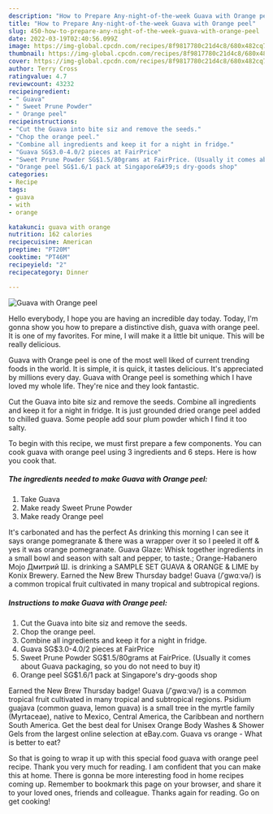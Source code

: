 ```yaml
---
description: "How to Prepare Any-night-of-the-week Guava with Orange peel"
title: "How to Prepare Any-night-of-the-week Guava with Orange peel"
slug: 450-how-to-prepare-any-night-of-the-week-guava-with-orange-peel
date: 2022-03-19T02:40:56.099Z
image: https://img-global.cpcdn.com/recipes/8f9817780c21d4c8/680x482cq70/guava-with-orange-peel-recipe-main-photo.jpg
thumbnail: https://img-global.cpcdn.com/recipes/8f9817780c21d4c8/680x482cq70/guava-with-orange-peel-recipe-main-photo.jpg
cover: https://img-global.cpcdn.com/recipes/8f9817780c21d4c8/680x482cq70/guava-with-orange-peel-recipe-main-photo.jpg
author: Terry Cross
ratingvalue: 4.7
reviewcount: 43232
recipeingredient:
- " Guava"
- " Sweet Prune Powder"
- " Orange peel"
recipeinstructions:
- "Cut the Guava into bite siz and remove the seeds."
- "Chop the orange peel."
- "Combine all ingredients and keep it for a night in fridge."
- "Guava SG$3.0-4.0/2 pieces at FairPrice"
- "Sweet Prune Powder SG$1.5/80grams at FairPrice. (Usually it comes about Guava packaging, so you do not need to buy it)"
- "Orange peel SG$1.6/1 pack at Singapore&#39;s dry-goods shop"
categories:
- Recipe
tags:
- guava
- with
- orange

katakunci: guava with orange 
nutrition: 162 calories
recipecuisine: American
preptime: "PT20M"
cooktime: "PT46M"
recipeyield: "2"
recipecategory: Dinner

---
```



![Guava with Orange peel](https://img-global.cpcdn.com/recipes/8f9817780c21d4c8/680x482cq70/guava-with-orange-peel-recipe-main-photo.jpg)

Hello everybody, I hope you are having an incredible day today. Today, I'm gonna show you how to prepare a distinctive dish, guava with orange peel. It is one of my favorites. For mine, I will make it a little bit unique. This will be really delicious.

Guava with Orange peel is one of the most well liked of current trending foods in the world. It is simple, it is quick, it tastes delicious. It's appreciated by millions every day. Guava with Orange peel is something which I have loved my whole life. They're nice and they look fantastic.

Cut the Guava into bite siz and remove the seeds. Combine all ingredients and keep it for a night in fridge. It is just grounded dried orange peel added to chilled guava. Some people add sour plum powder which I find it too salty.


To begin with this recipe, we must first prepare a few components. You can cook guava with orange peel using 3 ingredients and 6 steps. Here is how you cook that.

<!--inarticleads1-->

##### The ingredients needed to make Guava with Orange peel:

1. Take  Guava
1. Make ready  Sweet Prune Powder
1. Make ready  Orange peel


It&#39;s carbonated and has the perfect As drinking this morning I can see it says orange pomegranate &amp; there was a wrapper over it so I peeled it off &amp; yes it was orange pomegranate. Guava Glaze: Whisk together ingredients in a small bowl and season with salt and pepper, to taste.; Orange-Habanero Mojo Дмитрий Ш. is drinking a SAMPLE SET GUAVA &amp; ORANGE &amp; LIME by Konix Brewery. Earned the New Brew Thursday badge! Guava (/ˈɡwɑːvə/) is a common tropical fruit cultivated in many tropical and subtropical regions. 

<!--inarticleads2-->

##### Instructions to make Guava with Orange peel:

1. Cut the Guava into bite siz and remove the seeds.
1. Chop the orange peel.
1. Combine all ingredients and keep it for a night in fridge.
1. Guava SG$3.0-4.0/2 pieces at FairPrice
1. Sweet Prune Powder SG$1.5/80grams at FairPrice. (Usually it comes about Guava packaging, so you do not need to buy it)
1. Orange peel SG$1.6/1 pack at Singapore&#39;s dry-goods shop


Earned the New Brew Thursday badge! Guava (/ˈɡwɑːvə/) is a common tropical fruit cultivated in many tropical and subtropical regions. Psidium guajava (common guava, lemon guava) is a small tree in the myrtle family (Myrtaceae), native to Mexico, Central America, the Caribbean and northern South America. Get the best deal for Unisex Orange Body Washes &amp; Shower Gels from the largest online selection at eBay.com. Guava vs orange - What is better to eat? 

So that is going to wrap it up with this special food guava with orange peel recipe. Thank you very much for reading. I am confident that you can make this at home. There is gonna be more interesting food in home recipes coming up. Remember to bookmark this page on your browser, and share it to your loved ones, friends and colleague. Thanks again for reading. Go on get cooking!
